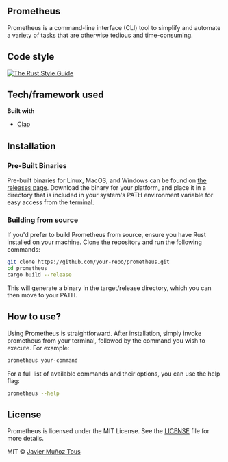 ## Prometheus

Prometheus is a command-line interface (CLI) tool to simplify and automate a variety of tasks that are otherwise tedious and time-consuming.

## Code style

[![The Rust Style Guide](https://img.shields.io/badge/code%20style-standard-brightgreen.svg?style=flat)](https://doc.rust-lang.org/nightly/style-guide/index.html)

## Tech/framework used

<b>Built with</b>
- [Clap](https://docs.rs/clap/latest/clap/)

## Installation

### Pre-Built Binaries

Pre-built binaries for Linux, MacOS, and Windows can be found on [the releases page](https://github.com/casey/just/releases). Download the binary for your platform, and place it in a directory that is included in your system's PATH environment variable for easy access from the terminal.

### Building from source

If you'd prefer to build Prometheus from source, ensure you have Rust installed on your machine. Clone the repository and run the following commands:

```bash
git clone https://github.com/your-repo/prometheus.git
cd prometheus
cargo build --release
```

This will generate a binary in the target/release directory, which you can then move to your PATH.

## How to use?

Using Prometheus is straightforward. After installation, simply invoke prometheus from your terminal, followed by the command you wish to execute. For example:

```bash
prometheus your-command
```

For a full list of available commands and their options, you can use the help flag:


```bash
prometheus --help
```

## License
Prometheus is licensed under the MIT License. See the [LICENSE](./LICENSE) file for more details.

MIT © [Javier Muñoz Tous](https://github.com/Javimtib92)
